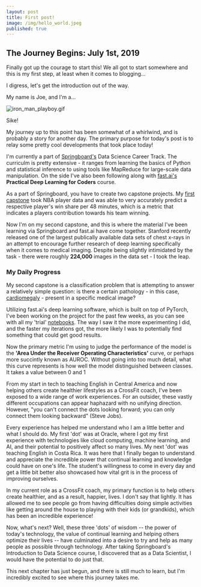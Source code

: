 ```yaml
---
layout: post
title: First post!
image: /img/hello_world.jpeg
published: true
---
```

## The Journey Begins: July 1st, 2019


Finally got up the courage to start this! We all got to start somewhere and this is my first step, at least when it comes to blogging...

I digress, let's get the introduction out of the way. 

My name is Joe, and I'm a...

![iron_man_playboy.gif](/img/iron_man_playboy.gif)

Sike!

My journey up to this point has been somewhat of a whirlwind, and is probably a story for another day. The primary purpose for today's post is to relay some pretty cool developments that took place today! 

I'm currently a part of [Springboard's](https://www.springboard.com/) Data Science Career Track. The curriculm is pretty extensive - it ranges from learning the basics of Python and statistical inference to using tools like MapReduce for large-scale data manipulation. On the side I've also been following along with [fast.ai's](https://www.fast.ai/) __Practical Deep Learning for Coders__ course. 

As a part of Springboard, you have to create two capstone projects. My [first capstone](https://github.com/Jearny58/Springboard-DS-Portfolio/tree/master/capstone_1/basketball) took NBA player data and was able to very accurately predict a respective player's win share per 48 minutes, which is a metric that indicates a players contribution towards his team winning. 

Now I'm on my second capstone, and this is where the material I've been learning via Springboard and fast.ai have come together. Stanford recently released one of the largest publically available data sets of chest x-rays in an attempt to encourage further research of deep learning specifically when it comes to medical imaging. Despite being slightly intimidated by the task - there were roughly __224,000__ images in the data set - I took the leap. 

### My Daily Progress

My second capstone is a classification problem that is attempting to answer a relatively simple question: is there a certain pathology - in this case, [cardiomegaly](https://en.wikipedia.org/wiki/Cardiomegaly) - present in a specific medical image?

Utilizing fast.ai's deep learning software, which is built on top of PyTorch, I've been working on the project for the past few weeks, as you can see with all my 'trial' [notebooks](https://github.com/Jearny58/Springboard-DS-Portfolio/tree/master/capstone_2/playground_nbs). The way I saw it the more experimenting I did, and the faster my iterations got, the more likely I was to potentially find something that could get good results. 

Now the primary metric I'm using to judge the performance of the model is the __'Area Under the Receiver Operating Characteristics'__ curve, or perhaps more succintly known as AUROC. Without going into too much detail, what this curve represents is how well the model distinguished between classes. It takes a value between 0 and 1 





From my start in tech to teaching English in Central America and now helping others create healthier lifestyles as a CrossFit coach, I've been exposed to a wide range of work experiences. For an outsider, these vastly different occupations can appear haphazard with no unifying direction. However, "you can't connect the dots looking forward; you can only connect them looking backward" (Steve Jobs). 

Every experience has helped me understand who I am a little better and what I should do. My first 'dot' was at Oracle, where I got my first experience with technologies like cloud computing, machine learning, and AI, and their potential to positively affect so many lives. My next 'dot' was teaching English in Costa Rica. It was here that I finally began to understand and appreciate the incredible power that continual learning and knowledge could have on one's life. The student's willingness to come in every day and get a little bit better also showcased how vital grit is in the process of improving ourselves. 

In my current role as a CrossFit coach, my primary function is to help others create healthier, and as a result, happier, lives. I don't say that lightly. It has allowed me to see people go from having difficulties doing simple activities like getting around the house to playing with their kids (or grandkids), which has been an incredible experience!

Now, what's next? Well, these three 'dots' of wisdom -- the power of today's technology, the value of continual learning and helping others optimize their lives -- have culminated into a desire to try and help as many people as possible through technology. After taking Springboard's Introduction to Data Science course, I discovered that as a Data Scientist, I would have the potential to do just that. 

This next chapter has just begun, and there is still much to learn, but I'm incredibly excited to see where this journey takes me. 





